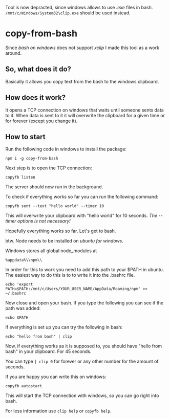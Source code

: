 Tool is now depracted, since windows allows to use _.exe_ files in bash. `/mnt/c/Windows/System32\clip.exe` should be used instead.

# copy-from-bash

Since _bash on windows_ does not support _xclip_ I made this tool as a work around.


## So, what does it do?

Basically it allows you copy text from the bash to the windows clipboard.


## How does it work?

It opens a TCP connection on windows that waits until someone sents data to it.
When data is sent to it it will overwrite the clipboard for a given time or for forever (except you change it).


## How to start

Run the following code in windows to install the package:
```
npm i -g copy-from-bash
```

Next step is to open the TCP connection:
```
copyfb listen
```

The server should now run in the background.

To check if everything works so far you can run the following command:
```
copyfb sent --text "hello world" --timer 10
```

This will overwrite your clipboard with "hello world" for 10 seconds.
_The --timer options is not necessary!_

Hopefully everything works so far.
Let's get to bash.

btw. Node needs to be installed on _ubuntu for windows_.

Windows stores all global node_modules at
```
%appdata%\\npm\\
```

In order for this to work you need to add this path to your $PATH in ubuntu.
The easiest way to do this is to to write it into the .bashrc file.
```
echo 'export PATH=$PATH:/mnt/c/Users/YOUR_USER_NAME/AppData/Roaming/npm' >> ~/.bashrc 
```

Now close and open your bash.
If you type the following you can see if the path was added:
```
echo $PATH
```

If everything is set up you can try the following in bash:
```
echo "hello from bash" | clip
```

Now, if everything works as it is supposed to, you should have "hello from bash" in your clipboard.
For 45 seconds.

You can type ```| clip 0``` for forever or any other number for the amount of seconds.

If you are happy you can write this on windows:
```
copyfb autostart
```

This will start the TCP connection with windows, so you can go right into bash.

For less information use ```clip help``` or ```copyfb help```.

## 